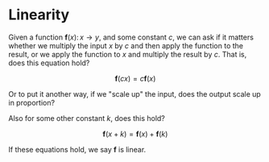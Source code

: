 # Linearity

Given a function $\mathbf{f}(x) \colon x \to y$, and some constant $c$, we can ask if it matters whether we multiply the input $x$ by $c$ and then apply the function to the result, or we apply the function to $x$ and multiply the result by $c$. That is, does this equation hold?

$$\mathbf{f}(cx) = c\mathbf{f}(x)$$

Or to put it another way, if we "scale up" the input, does the output scale up in proportion?

Also for some other constant $k$, does this hold?

$$\mathbf{f}(x + k) = \mathbf{f}(x) + \mathbf{f}(k)$$

If these equations hold, we say $\mathbf{f}$ is linear.
